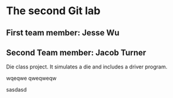 # The second Git lab
## First team member: Jesse Wu
## Second Team member: Jacob Turner

Die class project. It simulates a die and includes a driver program.

wqeqwe
qweqweqw

sasdasd
